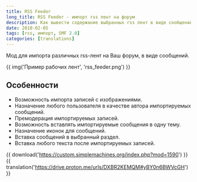 ```yaml
---
title: RSS Feeder
long_title: RSS Feeder - импорт rss лент на форум
description: Как вывести содержание выбранных rss лент в виде сообщений на форуме.
date: 2010-02-05
tags: [rss, импорт, SMF 2.0]
categories: [translations]
---
```


Мод для импорта различных rss-лент на Ваш форум, в виде сообщений.

<!-- more -->

{{ img('Пример рабочих лент', 'rss_feeder.png') }}

## Особенности

- Возможность импорта записей с изображениями.
- Назначение любого пользователя в качестве автора импортируемых сообщений.
- Премодерация импортируемых записей.
- Возможность вставлять импортируемые сообщения в одну тему.
- Назначение иконок для сообщений.
- Вставка сообщений в выбранный раздел.
- Вставка любого текста после импортируемых записей.

{{ download('https://custom.simplemachines.org/index.php?mod=1590') }}
{{ translation('https://drive.proton.me/urls/DXBR2KEMQM#yBY0n6BWVcGH') }}
